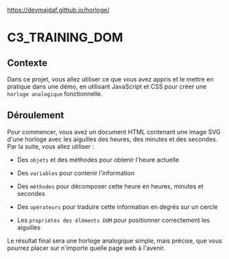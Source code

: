 https://devmajdaf.github.io/horloge/


# C3_TRAINING_DOM
## Contexte
Dans ce projet, vous allez utiliser ce que vous avez appris et le mettre en pratique dans une démo, en utilisant JavaScript et CSS pour créer une `horloge analogique` fonctionnelle. 

## Déroulement
Pour commencer, vous avez un document HTML contenant une image SVG d'une horloge avec les aiguilles des heures, des minutes et des secondes. Par la suite, vous allez utiliser :

- Des `objets` et des méthodes pour obtenir l'heure actuelle

- Des `variables` pour contenir l'information

- Des `méthodes` pour décomposer cette heure en heures, minutes et secondes

- Des `opérateurs` pour traduire cette information en degrés sur un cercle

- Les `propriétés des éléments DOM` pour positionner correctement les aiguilles

Le résultat final sera une horloge analogique simple, mais précise, que vous pourrez placer sur n'importe quelle page web à l'avenir.

